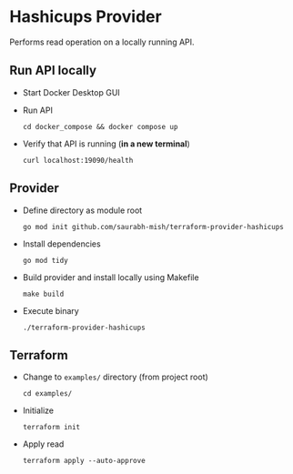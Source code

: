 # Hashicups Provider

Performs read operation on a locally running API.

## Run API locally

+ Start Docker Desktop GUI

+ Run API

  `cd docker_compose && docker compose up`

+ Verify that API is running (**in a new terminal**)

  `curl localhost:19090/health`

## Provider

+ Define directory as module root

  `go mod init github.com/saurabh-mish/terraform-provider-hashicups`

+ Install dependencies

  `go mod tidy`

+ Build provider and install locally using Makefile

  `make build`

+ Execute binary

  `./terraform-provider-hashicups`

## Terraform

+ Change to `examples/` directory (from project root)

  `cd examples/`

+ Initialize

  `terraform init`

+ Apply read

  `terraform apply --auto-approve`
